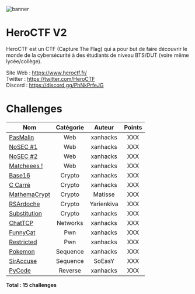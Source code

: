 ![banner](https://pbs.twimg.com/profile_banners/815907006708060160/1586530306/1500x500)

# HeroCTF V2

HeroCTF est un CTF (Capture The Flag) qui a pour but de faire découvrir le monde de la cybersécurité à des étudiants de niveau BTS/DUT (voire même lycée/collège).

Site Web : https://www.heroctf.fr/ <br>
Twitter : https://twitter.com/HeroCTF <br>
Discord : https://discord.gg/PhNkPrfeJG

# Challenges

| Nom                                  | Catégorie | Auteur     | Points |
|--------------------------------------|:---------:|:----------:|:------:|
| [PasMalin](Web/PasMalin)             | Web       | xanhacks   | XXX    |
| [NoSEC #1](Web/NoSEC1)               | Web       | xanhacks   | XXX    |
| [NoSEC #2](Web/NoSEC2)               | Web       | xanhacks   | XXX    |
| [Matcheees !](Web/Matcheees)         | Web       | xanhacks   | XXX    |
| [Base16](Crypto/Base16)              | Crypto    | xanhacks   | XXX    |
| [C Carré](Crypto/C_Carre)            | Crypto    | xanhacks   | XXX    |
| [MathemaCrypt](Crypto/MathemaCrypt)  | Crypto    | Matisse    | XXX    |
| [RSArdoche](Crypto/RSArdoche)        | Crypto    | Yarienkiva | XXX    |
| [Substitution](Crypto/Substitution)  | Crypto    | xanhacks   | XXX    |
| [ChatTCP](Networks/ChatTCP)          | Networks  | xanhacks   | XXX    |
| [FunnyCat](Pwn/FunnyCat)             | Pwn       | xanhacks   | XXX    |
| [Restricted](Pwn/Restricted)         | Pwn       | xanhacks   | XXX    |
| [Pokemon](Sequence/Pokemon)          | Sequence  | xanhacks   | XXX    |
| [SirAccuse](Sequence/SirAccuse)      | Sequence  | SoEasY     | XXX    |
| [PyCode](Reverse/PyCode)             | Reverse   | xanhacks   | XXX    |


**Total : 15 challenges**